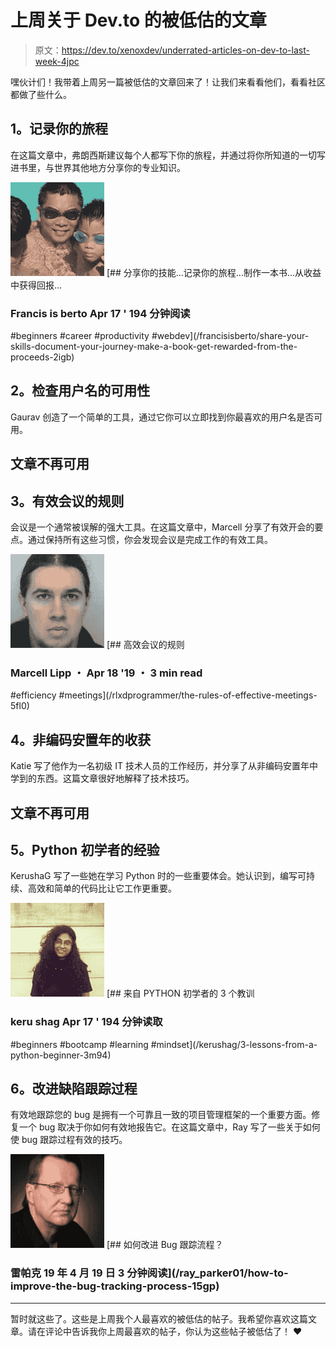 # 上周关于 Dev.to 的被低估的文章

> 原文：<https://dev.to/xenoxdev/underrated-articles-on-dev-to-last-week-4jpc>

嘿伙计们！我带着上周另一篇被低估的文章回来了！让我们来看看他们，看看社区都做了些什么。

## 1。记录你的旅程

在这篇文章中，弗朗西斯建议每个人都写下你的旅程，并通过将你所知道的一切写进书里，与世界其他地方分享你的专业知识。

[![francisisberto image](img/b781afb55b75ac49435c5431fbe34215.png)](/francisisberto) [## 分享你的技能...记录你的旅程...制作一本书...从收益中获得回报...

### Francis is berto Apr 17 ' 194 分钟阅读

#beginners #career #productivity #webdev](/francisisberto/share-your-skills-document-your-journey-make-a-book-get-rewarded-from-the-proceeds-2igb)

## 2。检查用户名的可用性

Gaurav 创造了一个简单的工具，通过它你可以立即找到你最喜欢的用户名是否可用。

## 文章不再可用

## 3。有效会议的规则

会议是一个通常被误解的强大工具。在这篇文章中，Marcell 分享了有效开会的要点。通过保持所有这些习惯，你会发现会议是完成工作的有效工具。

[![rlxdprogrammer image](img/adbf5ca382f69cbe0e062cf1bd063063.png)](/rlxdprogrammer) [## 高效会议的规则

### Marcell Lipp ・ Apr 18 '19 ・ 3 min read

#efficiency #meetings](/rlxdprogrammer/the-rules-of-effective-meetings-5fl0)

## 4。非编码安置年的收获

Katie 写了他作为一名初级 IT 技术人员的工作经历，并分享了从非编码安置年中学到的东西。这篇文章很好地解释了技术技巧。

## 文章不再可用

## 5。Python 初学者的经验

KerushaG 写了一些她在学习 Python 时的一些重要体会。她认识到，编写可持续、高效和简单的代码比让它工作更重要。

[![kerushag image](img/533e35018100e52e93bd5823f5a906aa.png)](/kerushag) [## 来自 PYTHON 初学者的 3 个教训

### keru shag Apr 17 ' 194 分钟读取

#beginners #bootcamp #learning #mindset](/kerushag/3-lessons-from-a-python-beginner-3m94)

## 6。改进缺陷跟踪过程

有效地跟踪您的 bug 是拥有一个可靠且一致的项目管理框架的一个重要方面。修复一个 bug 取决于你如何有效地报告它。在这篇文章中，Ray 写了一些关于如何使 bug 跟踪过程有效的技巧。

[![ray_parker01 image](img/5f90f925ea4380345658459ff2a2892e.png)](/ray_parker01) [## 如何改进 Bug 跟踪流程？

### 雷帕克 19 年 4 月 19 日 3 分钟阅读](/ray_parker01/how-to-improve-the-bug-tracking-process-15gp) 

* * *

暂时就这些了。这些是上周我个人最喜欢的被低估的帖子。我希望你喜欢这篇文章。请在评论中告诉我你上周最喜欢的帖子，你认为这些帖子被低估了！ ❤️